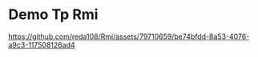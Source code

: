 # Demo Tp Rmi



https://github.com/reda108/Rmi/assets/79710659/be74bfdd-8a53-4076-a9c3-117508126ad4

